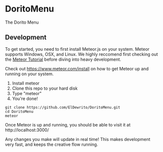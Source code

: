 # DoritoMenu
The Dorito Menu

## Development
To get started, you need to first install Meteor.js on your system. Meteor supports Windows, OSX, and Linux. We highly reccomend first checking out the [Meteor Tutorial](https://www.meteor.com/tutorials/blaze/creating-an-app) before diving into heavy development. 

Check out https://www.meteor.com/install on how to get Meteor up and running on your system.

1. Install meteor
2. Clone this repo to your hard disk
3. Type "meteor"
4. You're done!
```
git clone https://github.com/ElDewrito/DoritoMenu.git
cd DoritoMenu
meteor
```

Once Meteor is up and running, you should be able to visit it at http://localhost:3000/

Any changes you make will update in real time! This makes development very fast, and keeps the creative flow running.

